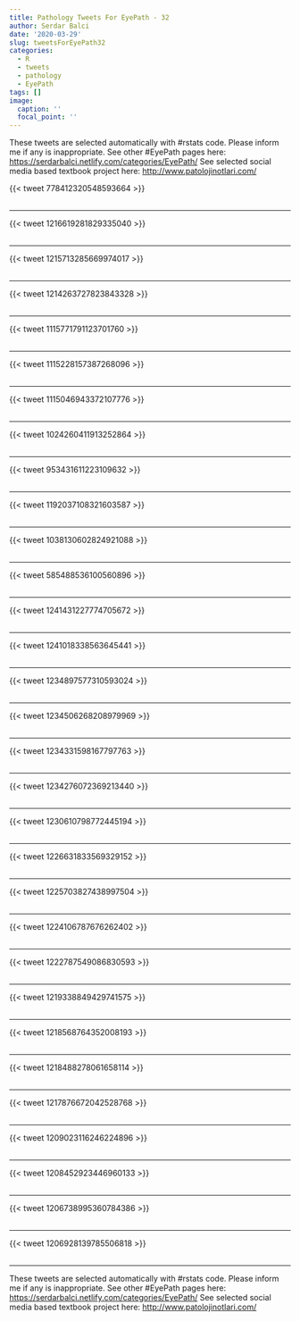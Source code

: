 ```yaml
---
title: Pathology Tweets For EyePath - 32
author: Serdar Balci
date: '2020-03-29'
slug: tweetsForEyePath32
categories:
  - R
  - tweets
  - pathology
  - EyePath
tags: []
image:
  caption: ''
  focal_point: ''
---
```



These tweets are selected automatically with #rstats code. Please inform me if any is inappropriate.
See other #EyePath pages here: https://serdarbalci.netlify.com/categories/EyePath/ 
See selected social media based textbook project here: http://www.patolojinotlari.com/

{{< tweet 778412320548593664 >}}
<br>
<br>
<hr>
{{< tweet 1216619281829335040 >}}
<br>
<br>
<hr>
{{< tweet 1215713285669974017 >}}
<br>
<br>
<hr>
{{< tweet 1214263727823843328 >}}
<br>
<br>
<hr>
{{< tweet 1115771791123701760 >}}
<br>
<br>
<hr>
{{< tweet 1115228157387268096 >}}
<br>
<br>
<hr>
{{< tweet 1115046943372107776 >}}
<br>
<br>
<hr>
{{< tweet 1024260411913252864 >}}
<br>
<br>
<hr>
{{< tweet 953431611223109632 >}}
<br>
<br>
<hr>
{{< tweet 1192037108321603587 >}}
<br>
<br>
<hr>
{{< tweet 1038130602824921088 >}}
<br>
<br>
<hr>
{{< tweet 585488536100560896 >}}
<br>
<br>
<hr>
{{< tweet 1241431227774705672 >}}
<br>
<br>
<hr>
{{< tweet 1241018338563645441 >}}
<br>
<br>
<hr>
{{< tweet 1234897577310593024 >}}
<br>
<br>
<hr>
{{< tweet 1234506268208979969 >}}
<br>
<br>
<hr>
{{< tweet 1234331598167797763 >}}
<br>
<br>
<hr>
{{< tweet 1234276072369213440 >}}
<br>
<br>
<hr>
{{< tweet 1230610798772445194 >}}
<br>
<br>
<hr>
{{< tweet 1226631833569329152 >}}
<br>
<br>
<hr>
{{< tweet 1225703827438997504 >}}
<br>
<br>
<hr>
{{< tweet 1224106787676262402 >}}
<br>
<br>
<hr>
{{< tweet 1222787549086830593 >}}
<br>
<br>
<hr>
{{< tweet 1219338849429741575 >}}
<br>
<br>
<hr>
{{< tweet 1218568764352008193 >}}
<br>
<br>
<hr>
{{< tweet 1218488278061658114 >}}
<br>
<br>
<hr>
{{< tweet 1217876672042528768 >}}
<br>
<br>
<hr>
{{< tweet 1209023116246224896 >}}
<br>
<br>
<hr>
{{< tweet 1208452923446960133 >}}
<br>
<br>
<hr>
{{< tweet 1206738995360784386 >}}
<br>
<br>
<hr>
{{< tweet 1206928139785506818 >}}
<br>
<br>
<hr>


These tweets are selected automatically with #rstats code. Please inform me if any is inappropriate.
See other #EyePath pages here: https://serdarbalci.netlify.com/categories/EyePath/ 
See selected social media based textbook project here: http://www.patolojinotlari.com/
